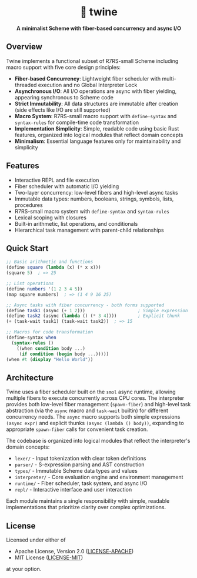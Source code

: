<div align="center">
  <h1>🧵 twine</h1>
  <p>
    <strong>
        A minimalist Scheme with fiber-based concurrency and async I/O
    </strong>
  </p>
</div>

## Overview

Twine implements a functional subset of R7RS-small Scheme including macro support with five core design principles:

- **Fiber-based Concurrency**: Lightweight fiber scheduler with multi-threaded execution and no Global Interpreter Lock
- **Asynchronous I/O**: All I/O operations are async with fiber yielding, appearing synchronous to Scheme code
- **Strict Immutability**: All data structures are immutable after creation (side effects like I/O are still supported)
- **Macro System**: R7RS-small macro support with `define-syntax` and `syntax-rules` for compile-time code transformation
- **Implementation Simplicity**: Simple, readable code using basic Rust features, organized into logical modules that reflect domain concepts
- **Minimalism**: Essential language features only for maintainability and simplicity

## Features

- Interactive REPL and file execution
- Fiber scheduler with automatic I/O yielding
- Two-layer concurrency: low-level fibers and high-level async tasks
- Immutable data types: numbers, booleans, strings, symbols, lists, procedures
- R7RS-small macro system with `define-syntax` and `syntax-rules`
- Lexical scoping with closures
- Built-in arithmetic, list operations, and conditionals
- Hierarchical task management with parent-child relationships

## Quick Start

```scheme
;; Basic arithmetic and functions
(define square (lambda (x) (* x x)))
(square 5)  ; => 25

;; List operations
(define numbers '(1 2 3 4 5))
(map square numbers)  ; => (1 4 9 16 25)

;; Async tasks with fiber concurrency - both forms supported
(define task1 (async (+ 1 2)))                    ; Simple expression
(define task2 (async (lambda () (* 3 4))))        ; Explicit thunk
(+ (task-wait task1) (task-wait task2))  ; => 15

;; Macros for code transformation
(define-syntax when
  (syntax-rules ()
    ((when condition body ...)
     (if condition (begin body ...)))))
(when #t (display "Hello World"))
```

## Architecture

Twine uses a fiber scheduler built on the `smol` async runtime, allowing multiple fibers to execute concurrently across CPU cores. The interpreter provides both low-level fiber management (`spawn-fiber`) and high-level task abstraction (via the `async` macro and `task-wait` builtin) for different concurrency needs. The `async` macro supports both simple expressions `(async expr)` and explicit thunks `(async (lambda () body))`, expanding to appropriate `spawn-fiber` calls for convenient task creation.

The codebase is organized into logical modules that reflect the interpreter's domain concepts:
- `lexer/` - Input tokenization with clear token definitions
- `parser/` - S-expression parsing and AST construction  
- `types/` - Immutable Scheme data types and values
- `interpreter/` - Core evaluation engine and environment management
- `runtime/` - Fiber scheduler, task system, and async I/O
- `repl/` - Interactive interface and user interaction

Each module maintains a single responsibility with simple, readable implementations that prioritize clarity over complex optimizations.

## License

Licensed under either of

- Apache License, Version 2.0 ([LICENSE-APACHE](LICENSE-APACHE))
- MIT License ([LICENSE-MIT](LICENSE-MIT))

at your option.
